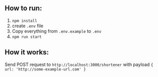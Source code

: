 ## How to run:

1. ``` npm install ```
2. create `.env` file
3. Copy everything from `.env.example` to `.env`
4. `npm run start`

## How it works:
Send POST request to `http://localhost:3000/shortener` with payload `{ url: 'http://some-example-url.com' }`
